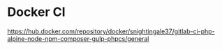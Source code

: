 # Docker CI

https://hub.docker.com/repository/docker/snightingale37/gitlab-ci-php-alpine-node-npm-composer-gulp-phpcs/general